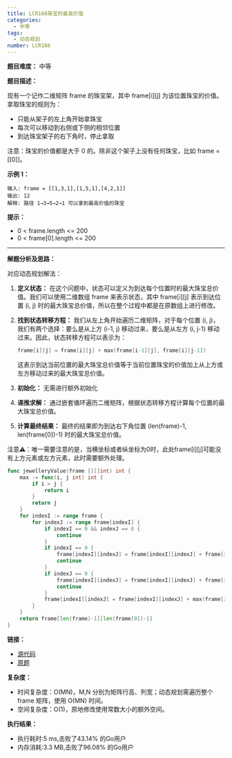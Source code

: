 ```yaml
---
title: LCR166珠宝的最高价值
categories:
  - 中等
tags:
  - 动态规划
number: LCR166
---
```


**题目难度：** 中等

**题目描述：**

现有一个记作二维矩阵 frame 的珠宝架，其中 frame[i][j] 为该位置珠宝的价值。拿取珠宝的规则为：

- 只能从架子的左上角开始拿珠宝
- 每次可以移动到右侧或下侧的相邻位置
- 到达珠宝架子的右下角时，停止拿取

注意：珠宝的价值都是大于 0 的。除非这个架子上没有任何珠宝，比如 frame = [[0]]。

**示例 1：**
```
输入: frame = [[1,3,1],[1,5,1],[4,2,1]]
输出: 12
解释: 路径 1→3→5→2→1 可以拿到最高价值的珠宝
```


**提示：**
- 0 < frame.length <= 200
- 0 < frame[0].length <= 200

---
**解题分析及思路：**

对应动态规划解法：

1. **定义状态：** 在这个问题中，状态可以定义为到达每个位置时的最大珠宝总价值。我们可以使用二维数组 frame 来表示状态，其中 frame[i][j] 表示到达位置 (i, j) 时的最大珠宝总价值，所以在整个过程中都是在原数组上进行修改。

2. **找到状态转移方程：** 我们从左上角开始遍历二维矩阵，对于每个位置 (i, j)，我们有两个选择：要么是从上方 (i-1, j) 移动过来，要么是从左方 (i, j-1) 移动过来。因此，状态转移方程可以表示为：
    ```go
    frame[i][j] = frame[i][j] + max(frame[i-1][j], frame[i][j-1])
    ```
    这表示到达当前位置的最大珠宝总价值等于当前位置珠宝的价值加上从上方或左方移动过来的最大珠宝总价值。

3. **初始化：** 无需进行额外初始化

4. **递推求解：** 通过嵌套循环遍历二维矩阵，根据状态转移方程计算每个位置的最大珠宝总价值。

5. **计算最终结果：** 最终的结果即为到达右下角位置 (len(frame)-1, len(frame[0])-1) 时的最大珠宝总价值。

注意⚠️：唯一需要注意的是，当横坐标或者纵坐标为0时，此处frame[i][j]可能没有上方元素或左方元素，此时需要额外处理。

```go
func jewelleryValue(frame [][]int) int {
	max := func(i, j int) int {
		if i > j {
			return i
		}
		return j
	}
	for indexI := range frame {
		for indexJ := range frame[indexI] {
			if indexI == 0 && indexJ == 0 {
				continue
			}
			if indexI == 0 {
				frame[indexI][indexJ] = frame[indexI][indexJ] + frame[indexI][indexJ-1]
				continue
			}
			if indexJ == 0 {
				frame[indexI][indexJ] = frame[indexI][indexJ] + frame[indexI-1][indexJ]
				continue
			}
			frame[indexI][indexJ] = frame[indexI][indexJ] + max(frame[indexI-1][indexJ], frame[indexI][indexJ-1])
		}
	}
	return frame[len(frame)-1][len(frame[0])-1]
}
```

**链接：**
- [源代码](https://github.com/lomtom/algorithm-go/blob/main/leetcode/lcr/LCR166珠宝的最高价值_test.go)
- [原题](https://leetcode.cn/problems/li-wu-de-zui-da-jie-zhi-lcof)

**复杂度：**

- 时间复杂度：O(MN)，M,N 分别为矩阵行高、列宽；动态规划需遍历整个 frame 矩阵，使用 O(MN) 时间。
- 空间复杂度：O(1)，原地修改使用常数大小的额外空间。

**执行结果：**

- 执行耗时:5 ms,击败了43.14% 的Go用户
- 内存消耗:3.3 MB,击败了96.08% 的Go用户
